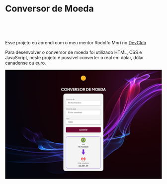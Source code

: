 <h1> Conversor de Moeda </h1>
<br>
<br>
<br>
<p> Esse projeto eu aprendi com o meu mentor Rodolfo Mori no <a href="https://rodolfomori.com.br/devclub">DevClub</a>.</p>

 <p>Para desenvolver o conversor de moeda foi utilizado HTML, CSS e JavaScript, neste projeto é possível converter o real em dólar, dólar canadense ou euro.</p>

<img src="https://github.com/rebecaprado01/Conversor-de-moeda/blob/main/assets/desktop.png?raw=true"/>

